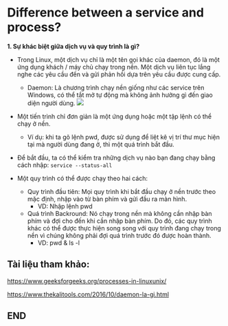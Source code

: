 # Difference between a service and process?
**1. Sự khác biệt giữa dịch vụ và quy trình là gì?**
- Trong Linux, một dịch vụ chỉ là một tên gọi khác của daemon, đó là một ứng dụng khách / máy chủ chạy trong nền. Một dịch vụ liên tục lắng nghe các yêu cầu đến và gửi phản hồi dựa trên yêu cầu được cung cấp. 
  - Daemon: Là chương trình chạy nền giống như các service trên Windows, có thể tắt mở tự động mà không ảnh hưởng gì đến giao diện người dùng.
  ![](https://2.bp.blogspot.com/-5Zw7yQRF4gE/WBAzHn1cU-I/AAAAAAAADgI/_1Gj0y3xU_AdxpG4UxpviEi0QacA93OBACEw/s1600/Kali%2BLinux%2B2.0-2016-10-26-10-25-04.png)
- Một tiến trình chỉ đơn giản là một ứng dụng hoặc một tập lệnh có thể chạy ở nền.
  - Ví dụ: khi ta gõ lệnh pwd, được sử dụng để liệt kê vị trí thư mục hiện tại mà người dùng đang ở, thì một quá trình bắt đầu.
  
- Để bắt đầu, ta có thể kiểm tra những dịch vụ nào bạn đang chạy bằng cách nhập:
`` service --status-all ``

- Một quy trình có thể được chạy theo hai cách:
  - Quy trình đầu tiên: Mọi quy trình khi bắt đầu chạy ở nền trước theo mặc định, nhập vào từ bàn phím và gửi đầu ra màn hình. 
    - VD: Nhập lệnh pwd 
  - Quá trình Backround: Nó chạy trong nền mà không cần nhập bàn phím và đợi cho đến khi cần nhập bàn phím. Do đó, các quy trình khác có thể được thực hiện song song với quy trình đang chạy trong nền vì chúng không phải đợi quá trình trước đó được hoàn thành. 
    - VD: pwd & ls -l

## Tài liệu tham khảo:

https://www.geeksforgeeks.org/processes-in-linuxunix/

https://www.thekalitools.com/2016/10/daemon-la-gi.html

## END
